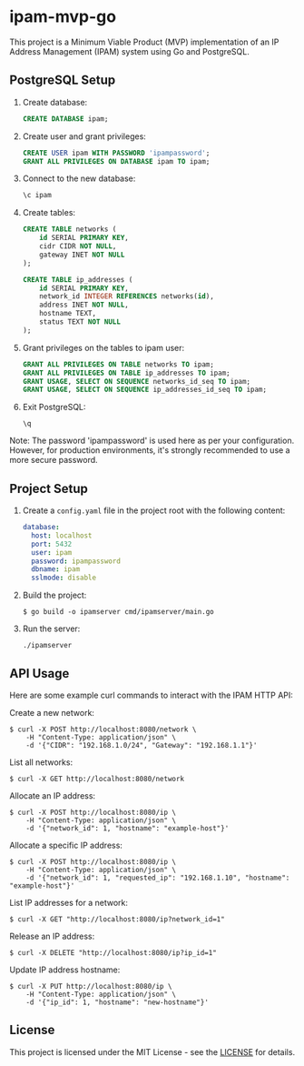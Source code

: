 # ipam-mvp-go

This project is a Minimum Viable Product (MVP) implementation of an IP Address Management (IPAM) system using Go and PostgreSQL.

## PostgreSQL Setup

1. Create database:
   ```sql
   CREATE DATABASE ipam;
   ```

2. Create user and grant privileges:
   ```sql
   CREATE USER ipam WITH PASSWORD 'ipampassword';
   GRANT ALL PRIVILEGES ON DATABASE ipam TO ipam;
   ```

3. Connect to the new database:
   ```sql
   \c ipam
   ```

4. Create tables:
   ```sql
   CREATE TABLE networks (
       id SERIAL PRIMARY KEY,
       cidr CIDR NOT NULL,
       gateway INET NOT NULL
   );

   CREATE TABLE ip_addresses (
       id SERIAL PRIMARY KEY,
       network_id INTEGER REFERENCES networks(id),
       address INET NOT NULL,
       hostname TEXT,
       status TEXT NOT NULL
   );
   ```

5. Grant privileges on the tables to ipam user:
   ```sql
   GRANT ALL PRIVILEGES ON TABLE networks TO ipam;
   GRANT ALL PRIVILEGES ON TABLE ip_addresses TO ipam;
   GRANT USAGE, SELECT ON SEQUENCE networks_id_seq TO ipam;
   GRANT USAGE, SELECT ON SEQUENCE ip_addresses_id_seq TO ipam;
   ```

6. Exit PostgreSQL:
   ```
   \q
   ```

Note: The password 'ipampassword' is used here as per your configuration. However, for production environments, it's strongly recommended to use a more secure password.

## Project Setup

1. Create a `config.yaml` file in the project root with the following content:
   ```yaml
   database:
     host: localhost
     port: 5432
     user: ipam
     password: ipampassword
     dbname: ipam
     sslmode: disable
   ```

2. Build the project:
   ```
   $ go build -o ipamserver cmd/ipamserver/main.go
   ```

3. Run the server:
   ```
   ./ipamserver
   ```

## API Usage

Here are some example curl commands to interact with the IPAM HTTP API:

Create a new network:

```
$ curl -X POST http://localhost:8080/network \
    -H "Content-Type: application/json" \
    -d '{"CIDR": "192.168.1.0/24", "Gateway": "192.168.1.1"}'
```

List all networks:

```
$ curl -X GET http://localhost:8080/network
```

Allocate an IP address:

```
$ curl -X POST http://localhost:8080/ip \
    -H "Content-Type: application/json" \
    -d '{"network_id": 1, "hostname": "example-host"}'
```

Allocate a specific IP address:

```
$ curl -X POST http://localhost:8080/ip \
    -H "Content-Type: application/json" \
    -d '{"network_id": 1, "requested_ip": "192.168.1.10", "hostname": "example-host"}'
```

List IP addresses for a network:

```
$ curl -X GET "http://localhost:8080/ip?network_id=1"
```

Release an IP address:

```
$ curl -X DELETE "http://localhost:8080/ip?ip_id=1"
```

Update IP address hostname:

```
$ curl -X PUT http://localhost:8080/ip \
    -H "Content-Type: application/json" \
    -d '{"ip_id": 1, "hostname": "new-hostname"}'
```

## License

This project is licensed under the MIT License - see the [LICENSE](https://opensource.org/license/mit) for details.
